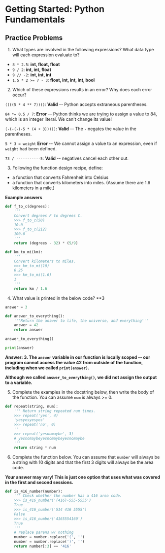 # Getting Started: Python Fundamentals
## Practice Problems

1. What types are involved in the following expressions? What data type will each expression evaluate to?
  - `8 * 2.5`: **int, float, float**
  - `9 / 2`: **int, int, float**
  - `9 // -2`: **int, int, int**
  - `1.5 * 2 >= 7 - 3`: **float, int, int, int, bool**

2. Which of these expressions results in an error? Why does each error occur?

`((((5 * 4 ** 7))))`: **Valid** -- Python accepts extraneous parentheses.

`84 *= 0.5 / 7`: **Error** -- Python thinks we are trying to assign a value to 84, which is an integer literal. We can't change its value!

`(-(-(-(-5 * (4 + 3)))))`: **Valid** -- The `-` negates the value in the parentheses.

`5 * 3 = weight` **Error** -- We cannot assign a value to an expression, even if `weight` had been defined.

`73 / -----------5`: **Valid** -- negatives cancel each other out.


3. Following the function design recipe, define:
  * a function that converts Fahrenheit into Celsius
  * a function that converts kilometers into miles. (Assume there are 1.6 kilometers in a mile.)

**Example answers**
```python
def f_to_c(degrees):
    '''
    Convert degrees F to degrees C.
    >>> f_to_c(50)
    10.0
    >>> f_to_c(212)
    100.0
    '''
    return (degrees - 32) * (5/9)
```
```python
def km_to_mi(km):
    '''
    Convert kilometers to miles.
    >>> km_to_mi(10)
    6.25
    >>> km_to_mi(1.6)
    1
    '''
    return km / 1.6
```


4. What value is printed in the below code? **3

```python
answer = 3

def answer_to_everything():
    '''Return the answer to life, the universe, and everything'''
    answer = 42
    return answer
    
answer_to_everything()

print(answer)
```

**Answer: 3. The `answer` variable in our function is locally scoped -- our program cannot access the value 42 from outside of the function, including when we called `print(answer)`.**

**Although we called `answer_to_everything()`, we did not assign the output to a variable.**

5. Complete the examples in the docstring below, then write the body of the function. You can assume `num` is always >= 0.

```python
def repeat(string, num):
    ''' Return string repeated num times.
    >>> repeat('yes', 4)
    'yesyesyesyes'
    >>> repeat('no', 0)
    ''
    >>> repeat('yesnomaybe', 3)
    # yesnomaybeyesnomaybeyesnomaybe
    '''
    return string * num
```

6. Complete the function below. You can assume that `number` will always be a string with 10 digits and that the first 3 digits will always be the area code.

**Your answer may vary! This is just one option that uses what was covered in the first and second sessions.**

```python
def is_416_number(number):
    ''' Check whether the number has a 416 area code.
    >>> is_416_number('(416)-555-5555')
    True
    >>> is_416_number('514 416 5555')
    False
    >>> is_416_number('4165554160')
    True
    '''
    # replace parens w/ nothing
    number = number.replace('(', '')
    number = number.replace(')', '')
    return number[:3] == '416'
```
